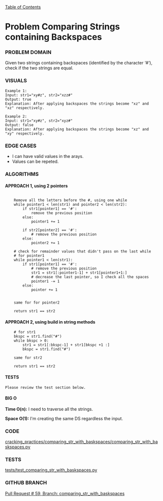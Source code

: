 [Table of Contents](../../README.md)

# Problem Comparing Strings containing Backspaces

<!-- [Whiteboard approach](comparing_str_with_baskspaces) -->

### PROBLEM DOMAIN
Given two strings containing backspaces (identified by the character ‘#’), check if the two strings are equal.

### VISUALS

```
Example 1:
Input: str1="xy#z", str2="xzz#"
Output: true
Explanation: After applying backspaces the strings become "xz" and "xz" respectively.

Example 2:
Input: str1="xy#z", str2="xyz#"
Output: false
Explanation: After applying backspaces the strings become "xz" and "xy" respectively.
```

### EDGE CASES

- I can have valid values in the arays.
- Values can be repeted.

### ALGORITHMS

#### APPROACH 1, using 2 pointers

```

    Remove all the letters before the #, using one while
    while pointer1 < len(str1) and pointer2 < len(str2):
        if str1[pointer1] == '#':
            remove the previous position
        else:
            pointer1 += 1

        if str2[pointer2] == '#':
            # remove the previous position
        else:
            pointer2 += 1

    # check for remainder values that didn't pass on the last while
    # for pointer1
    while pointer1 < len(str1):
        if str1[pointer1] == '#':
            # remove the previous position
            str1 = str1[:pointer1-1] + str1[pointer1+1:]
            # decrease the last pointer, so I check all the spaces
            pointer1 -= 1
        else:
            pointer += 1


    same for for pointer2

    return str1 == str2

```

#### APPROACH 2, using build in string methods

```
    # for str1
    bkspc = str1.find("#")
    while bkspc > 0:
        str1 = str1[:bkspc-1] + str1[bkspc +1 :]
        bkspc = str1.find("#")

    same for str2

    return str1 == str2

```

#### TESTS

```
Please review the test section below.
```

#### BIG O

**Time O(n):** I need to traverse all the strings.

**Space O(1):** I'm creating the same DS regardless the input.

### CODE

[cracking_practices/comparing_str_with_baskspaces/comparing_str_with_baskspaces.py](comparing_str_with_baskspaces.py)

### TESTS

[tests/test_comparing_str_with_baskspaces.py](../../tests/test_comparing_str_with_baskspaces.py)

### GITHUB BRANCH

[Pull Request # 59, Branch: comparing_str_with_baskspaces](https://github.com/ilealm/cracking-practices/pull/59)

